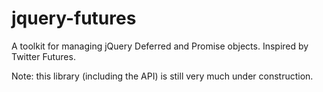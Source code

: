 jquery-futures
==============

A toolkit for managing jQuery Deferred and Promise objects. Inspired by Twitter Futures.

Note: this library (including the API) is still very much under construction. 
